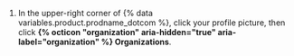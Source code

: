 1. In the upper-right corner of {% data variables.product.prodname_dotcom %}, click your profile picture, then click **{% octicon "organization" aria-hidden="true" aria-label="organization" %} Organizations**.
